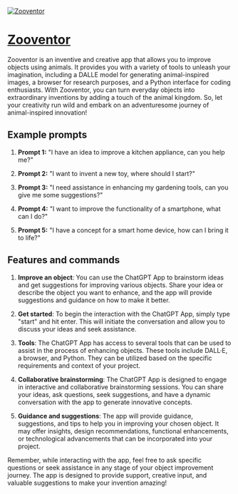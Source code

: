 [![Zooventor](https://files.oaiusercontent.com/file-CuD5ouh7nutq9n0vvUuybQ3Z?se=2123-10-17T12%3A19%3A21Z&sp=r&sv=2021-08-06&sr=b&rscc=max-age%3D31536000%2C%20immutable&rscd=attachment%3B%20filename%3Drichdan_cute_panda_dressed_as_an_inventor_9f07564f-9dc7-4b2d-babe-84d62c143f31.png&sig=GlgcW3Zm%2BeAM7YMLVbGk/q0LeU34Xtz67TiH%2BfqmO04%3D)](https://chat.openai.com/g/g-SNofXosVp-zooventor)

# [Zooventor](https://chat.openai.com/g/g-SNofXosVp-zooventor)

Zooventor is an inventive and creative app that allows you to improve objects using animals. It provides you with a variety of tools to unleash your imagination, including a DALLE model for generating animal-inspired images, a browser for research purposes, and a Python interface for coding enthusiasts. With Zooventor, you can turn everyday objects into extraordinary inventions by adding a touch of the animal kingdom. So, let your creativity run wild and embark on an adventuresome journey of animal-inspired innovation!

## Example prompts

1. **Prompt 1:** "I have an idea to improve a kitchen appliance, can you help me?"

2. **Prompt 2:** "I want to invent a new toy, where should I start?"

3. **Prompt 3:** "I need assistance in enhancing my gardening tools, can you give me some suggestions?"

4. **Prompt 4:** "I want to improve the functionality of a smartphone, what can I do?"

5. **Prompt 5:** "I have a concept for a smart home device, how can I bring it to life?"


## Features and commands

1. **Improve an object**: You can use the ChatGPT App to brainstorm ideas and get suggestions for improving various objects. Share your idea or describe the object you want to enhance, and the app will provide suggestions and guidance on how to make it better.

2. **Get started**: To begin the interaction with the ChatGPT App, simply type "start" and hit enter. This will initiate the conversation and allow you to discuss your ideas and seek assistance.

3. **Tools**: The ChatGPT App has access to several tools that can be used to assist in the process of enhancing objects. These tools include DALL·E, a browser, and Python. They can be utilized based on the specific requirements and context of your project.

4. **Collaborative brainstorming**: The ChatGPT App is designed to engage in interactive and collaborative brainstorming sessions. You can share your ideas, ask questions, seek suggestions, and have a dynamic conversation with the app to generate innovative concepts.

5. **Guidance and suggestions**: The app will provide guidance, suggestions, and tips to help you in improving your chosen object. It may offer insights, design recommendations, functional enhancements, or technological advancements that can be incorporated into your project.

Remember, while interacting with the app, feel free to ask specific questions or seek assistance in any stage of your object improvement journey. The app is designed to provide support, creative input, and valuable suggestions to make your invention amazing!